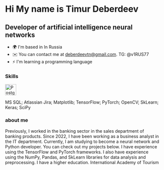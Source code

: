 Hi My name is Timur Deberdeev
=======================================================================================================================================

Developer of artificial intelligence neural networks
----------------------------------------------------

* 🌍 I'm based in In Russia
* ✉️ You can contact me at [deberdeevtn@gmail.com](mailto:deberdeevtn@gmail.com). 
TG: @v1RUS77                          
* ⚡ I'm learning a programming language 

### Skills

<p align="left"> <a href="https://www.postgresql.org/" target="_blank" rel="noreferrer"><img src="https://raw.githubusercontent.com/danielcranney/readme-generator/main/public/icons/skills/postgresql-colored.svg" width="36" height="36" alt="PostgreSQL" /></a> </p>

MS SQL; Atlassian Jira; Matplotlib; TensorFlow; PyTorch; OpenCV; SkLearn; Keras; SciPy

### about me

Previously, I worked in the banking sector in the sales department of banking products. Since 2022, I have been working as a business analyst in the IT department. Currently, I am studying to become a neural network and Python developer. You can check out my projects below. I have experience using the TensorFlow and PyTorch frameworks. I also have experience using the NumPy, Pandas, and SkLearn libraries for data analysis and preprocessing.
I have a higher education. International Academy of Tourism
